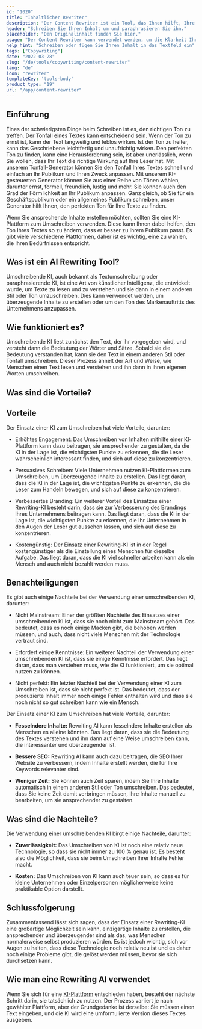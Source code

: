 ```yaml
---
id: "1020"
title: "Inhaltlicher Rewriter"
description: "Der Content Rewriter ist ein Tool, das Ihnen hilft, Ihre Inhalte umzuschreiben und zu paraphrasieren. Es wird oft verwendet, um die Klarheit Ihres Textes zu verbessern oder Ihren Text einzigartiger zu machen. Der Content Rewriter kann Ihnen auch helfen, Ihre SEO zu verbessern, indem Sie Ihre Inhalte umschreiben, um Ihre Zielkeywords einzuschließen."
header: "Schreiben Sie Ihren Inhalt um und paraphrasieren Sie ihn."
placeholder: "Den Originalinhalt finden Sie hier."
usage: "Der Content Rewriter kann verwendet werden, um die Klarheit Ihres Textes zu verbessern oder um Ihren Text einzigartiger zu machen. Er kann Ihnen auch helfen, Ihre SEO zu verbessern, indem Sie Ihren Inhalt umschreiben, um Ihre Zielkeywords einzuschließen."
help_hint: "Schreiben oder fügen Sie Ihren Inhalt in das Textfeld ein"
tags: ["Copywriting"]
date: "2022-03-28"
slug: "/de/tools/copywriting/content-rewriter"
lang: "de"
icon: "rewriter"
templateKey: 'tools-body'
product_type: "19"
url: "/app/content-rewriter"
---
```


## Einführung

Eines der schwierigsten Dinge beim Schreiben ist es, den richtigen Ton zu treffen. Der Tonfall eines Textes kann entscheidend sein. Wenn der Ton zu ernst ist, kann der Text langweilig und leblos wirken. Ist der Ton zu heiter, kann das Geschriebene leichtfertig und unaufrichtig wirken. Den perfekten Ton zu finden, kann eine Herausforderung sein, ist aber unerlässlich, wenn Sie wollen, dass Ihr Text die richtige Wirkung auf Ihre Leser hat. Mit unserem Tonfall-Generator können Sie den Tonfall Ihres Textes schnell und einfach an Ihr Publikum und Ihren Zweck anpassen. Mit unserem KI-gesteuerten Generator können Sie aus einer Reihe von Tönen wählen, darunter ernst, formell, freundlich, lustig und mehr. Sie können auch den Grad der Förmlichkeit an Ihr Publikum anpassen. Ganz gleich, ob Sie für ein Geschäftspublikum oder ein allgemeines Publikum schreiben, unser Generator hilft Ihnen, den perfekten Ton für Ihre Texte zu finden.

Wenn Sie ansprechende Inhalte erstellen möchten, sollten Sie eine KI-Plattform zum Umschreiben verwenden. Diese kann Ihnen dabei helfen, den Ton Ihres Textes so zu ändern, dass er besser zu Ihrem Publikum passt. Es gibt viele verschiedene Plattformen, daher ist es wichtig, eine zu wählen, die Ihren Bedürfnissen entspricht.

## Was ist ein AI Rewriting Tool?

Umschreibende KI, auch bekannt als Textumschreibung oder paraphrasierende KI, ist eine Art von künstlicher Intelligenz, die entwickelt wurde, um Texte zu lesen und zu verstehen und sie dann in einem anderen Stil oder Ton umzuschreiben. Dies kann verwendet werden, um überzeugende Inhalte zu erstellen oder um den Ton des Markenauftritts des Unternehmens anzupassen.

## Wie funktioniert es?

Umschreibende KI liest zunächst den Text, der ihr vorgegeben wird, und versteht dann die Bedeutung der Wörter und Sätze. Sobald sie die Bedeutung verstanden hat, kann sie den Text in einem anderen Stil oder Tonfall umschreiben. Dieser Prozess ähnelt der Art und Weise, wie Menschen einen Text lesen und verstehen und ihn dann in ihren eigenen Worten umschreiben.

## Was sind die Vorteile?

## Vorteile

Der Einsatz einer KI zum Umschreiben hat viele Vorteile, darunter:

- Erhöhtes Engagement: Das Umschreiben von Inhalten mithilfe einer KI-Plattform kann dazu beitragen, sie ansprechender zu gestalten, da die KI in der Lage ist, die wichtigsten Punkte zu erkennen, die die Leser wahrscheinlich interessant finden, und sich auf diese zu konzentrieren.

- Persuasives Schreiben: Viele Unternehmen nutzen KI-Plattformen zum Umschreiben, um überzeugende Inhalte zu erstellen. Das liegt daran, dass die KI in der Lage ist, die wichtigsten Punkte zu erkennen, die die Leser zum Handeln bewegen, und sich auf diese zu konzentrieren.

- Verbessertes Branding: Ein weiterer Vorteil des Einsatzes einer Rewriting-KI besteht darin, dass sie zur Verbesserung des Brandings Ihres Unternehmens beitragen kann. Das liegt daran, dass die KI in der Lage ist, die wichtigsten Punkte zu erkennen, die Ihr Unternehmen in den Augen der Leser gut aussehen lassen, und sich auf diese zu konzentrieren.

- Kostengünstig: Der Einsatz einer Rewriting-KI ist in der Regel kostengünstiger als die Einstellung eines Menschen für dieselbe Aufgabe. Das liegt daran, dass die KI viel schneller arbeiten kann als ein Mensch und auch nicht bezahlt werden muss.

## Benachteiligungen

Es gibt auch einige Nachteile bei der Verwendung einer umschreibenden KI, darunter:

- Nicht Mainstream: Einer der größten Nachteile des Einsatzes einer umschreibenden KI ist, dass sie noch nicht zum Mainstream gehört. Das bedeutet, dass es noch einige Macken gibt, die behoben werden müssen, und auch, dass nicht viele Menschen mit der Technologie vertraut sind.

- Erfordert einige Kenntnisse: Ein weiterer Nachteil der Verwendung einer umschreibenden KI ist, dass sie einige Kenntnisse erfordert. Das liegt daran, dass man verstehen muss, wie die KI funktioniert, um sie optimal nutzen zu können.

- Nicht perfekt: Ein letzter Nachteil bei der Verwendung einer KI zum Umschreiben ist, dass sie nicht perfekt ist. Das bedeutet, dass der produzierte Inhalt immer noch einige Fehler enthalten wird und dass sie noch nicht so gut schreiben kann wie ein Mensch.

Der Einsatz einer KI zum Umschreiben hat viele Vorteile, darunter:

- **Fesselndere Inhalte:** Rewriting AI kann fesselndere Inhalte erstellen als Menschen es alleine könnten. Das liegt daran, dass sie die Bedeutung des Textes verstehen und ihn dann auf eine Weise umschreiben kann, die interessanter und überzeugender ist.

- **Bessere SEO:** Rewriting AI kann auch dazu beitragen, die SEO Ihrer Website zu verbessern, indem Inhalte erstellt werden, die für Ihre Keywords relevanter sind.

- **Weniger Zeit:** Sie können auch Zeit sparen, indem Sie Ihre Inhalte automatisch in einem anderen Stil oder Ton umschreiben. Das bedeutet, dass Sie keine Zeit damit verbringen müssen, Ihre Inhalte manuell zu bearbeiten, um sie ansprechender zu gestalten.

## Was sind die Nachteile?

Die Verwendung einer umschreibenden KI birgt einige Nachteile, darunter:

- **Zuverlässigkeit:** Das Umschreiben von KI ist noch eine relativ neue Technologie, so dass sie nicht immer zu 100 % genau ist. Es besteht also die Möglichkeit, dass sie beim Umschreiben Ihrer Inhalte Fehler macht.

- **Kosten:** Das Umschreiben von KI kann auch teuer sein, so dass es für kleine Unternehmen oder Einzelpersonen möglicherweise keine praktikable Option darstellt.

## Schlussfolgerung

Zusammenfassend lässt sich sagen, dass der Einsatz einer Rewriting-KI eine großartige Möglichkeit sein kann, einzigartige Inhalte zu erstellen, die ansprechender und überzeugender sind als das, was Menschen normalerweise selbst produzieren würden. Es ist jedoch wichtig, sich vor Augen zu halten, dass diese Technologie noch relativ neu ist und es daher noch einige Probleme gibt, die gelöst werden müssen, bevor sie sich durchsetzen kann.

## Wie man eine Rewriting AI verwendet

Wenn Sie sich für eine [KI-Plattform]('/app/adjust-tone-rewriting') entschieden haben, besteht der nächste Schritt darin, sie tatsächlich zu nutzen. Der Prozess variiert je nach gewählter Plattform, aber der Grundgedanke ist derselbe: Sie müssen einen Text eingeben, und die KI wird eine umformulierte Version dieses Textes ausgeben.
